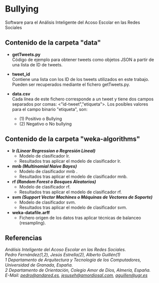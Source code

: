 # Bullying
Software para el Análisis Inteligente del Acoso Escolar en las Redes Sociales

Contenido de la carpeta "data"
-----

* **getTweets.py** <br />
	Código de ejemplo para obtener tweets como objetos JSON a partir de una lista de ID de tweets.

* **tweet_id** <br />
	Contiene una lista con los ID de los tweets utilizados en este trabajo. Pueden ser recuperados mediante el fichero getTweets.py.

* **data.csv** <br />
	Cada línea de este fichero corresponde a un tweet y tiene dos campos 
	separados por comas: <"id-tweet","etiqueta">.
  Los posibles valores para el campo binario "etiqueta", son: 
  * (1) Positivo o Bullying 
  * (2) Negativo o No bullying

Contenido de la carpeta "weka-algorithms"
-----

* **lr _(Linear Regression o Regresión Lineal)_**
  - Modelo de clasificador lr.
  - Resultados tras aplicar el modelo de clasificador lr.
* **mnb _(Multinomial Naive Bayes)_**
  - Modelo de clasificador mnb .
  - Resultados tras aplicar el modelo de clasificador mnb.
* **rf _(Random Forest o Bosques Aleatorios)_**
  - Modelo de clasificador rf.
  - Resultados tras aplicar el modelo de clasificador rf.
* **svm _(Support Vector Machines o Máquinas de Vectores de Soporte)_**
  - Modelo de clasificador svm.
  - Resultados tras aplicar el modelo de clasificador svm.
* **weka-datafile.arff**
  - Fichero origen de los datos tras aplicar técnicas de balanceo (resampling).


Referencias
-----

*Análisis Inteligente del Acoso Escolar en las Redes Sociales.* <br />
*Pedro Fernández(1,2), Jesús Estrella(2), Alberto Guillén(1)* <br />
*1 Departamento de Arquitectura y Tecnología de los Computadores, Universidad de Granada, España.* <br />
*2 Departamento de Orientación, Colegio Amor de Dios, Almería, España.* <br />
*E-Mail: pedro@andared.es, jesuseh@amordiosal.com, aguillen@ugr.es*

